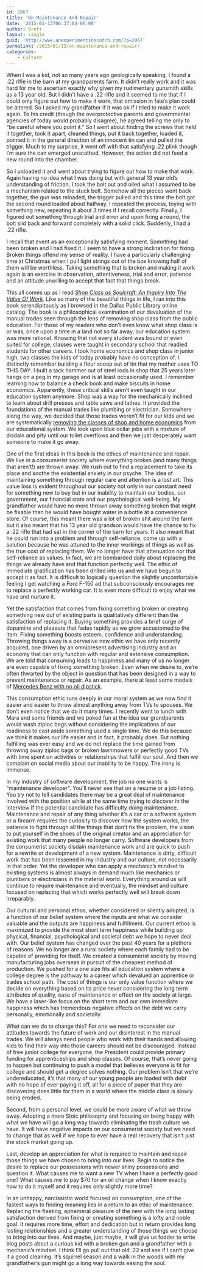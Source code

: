 ```yaml
---
id: 2067
title: 'On Maintenance And Repair'
date: '2015-01-13T06:37:04-06:00'
author: Brett
layout: single
guid: 'http://www.anexperimentinscotch.com/?p=2067'
permalink: /2015/01/13/on-maintenance-and-repair/
categories:
    - Culture
---
```


When I was a kid, not so many years ago geologically speaking, I found a .22 rifle in the barn at my grandparents farm. It didn’t really work and it was hard for me to ascertain exactly why given my rudimentary gunsmith skills as a 13 year old. But I didn’t have a .22 rifle and it seemed to me that if I could only figure out how to make it work, that omission in fate’s plan could be altered. So I asked my grandfather if it was ok if I tried to make it work again. To his credit (though the overprotective parents and governmental agencies of today would probably disagree), he agreed telling me only to “be careful where you point it.” So I went about finding the screws that held it together, took it apart, cleaned things, put it back together, loaded it, pointed it in the general direction of an innocent tin can and pulled the trigger. Much to my surprise, it went off with that satisfying .22 plink though I’m sure the can emerged unscathed. However, the action did not feed a new round into the chamber.

So I unloaded it and went about trying to figure out how to make that work. Again having no idea what I was doing but with general 13 year old’s understanding of friction, I took the bolt out and oiled what I assumed to be a mechanism related to the stuck bolt. Somehow all the pieces went back together, the gun was reloaded, the trigger pulled and this time the bolt got the second round loaded about halfway. I repeated the process, toying with something new, repeating it about 3 times if I recall correctly. Finally, I figured out something through trial and error and upon firing a round, the bolt slid back and forward completely with a solid click. Suddenly, I had a .22 rifle.

I recall that event as an exceptionally satisfying moment. Something had been broken and I had fixed it. I seem to have a strong inclination for fixing. Broken things offend my sense of reality. I have a particularly challenging time at Christmas when I pull light strings out of the box knowing half of them will be worthless. Taking something that is broken and making it work again is an exercise in observation, attentiveness, trial and error, patience and an attitude unwilling to accept that fact that things break.

This all comes up as I read *[Shop Class as Soulcraft: An Inquiry Into The Value Of Work](http://www.amazon.com/Shop-Class-Soulcraft-Inquiry-Value-ebook/dp/B00273BHPU/ref=sr_1_1?s=books&ie=UTF8&qid=1420718302&sr=1-1&keywords=shop+class+as+soulcraft)*. Like so many of the beautiful things in life, I ran into this book serendipitously as I browsed in the Dallas Public Library online catalog. The book is a philosophical examination of our devaluation of the manual trades seen through the lens of removing shop class from the public education. For those of my readers who don’t even know what shop class is or was, once upon a time in a land not so far away, our education system was more rational. Knowing that not every student was bound or even suited for college, classes were taught in secondary school that readied students for other careers. I took home economics and shop class in junior high, two classes the kids of today probably have no conception of. I distinctly remember building a flour scoop out of tin that my mother uses TO THIS DAY. I built a tack hammer out of steel rods in shop that 25 years later hangs on a peg in my garage and is at least occasionally used. I remember learning how to balance a check book and make biscuits in home economics. Apparently, these critical skills aren’t even taught in our education system anymore. Shop was a way for the mechanically inclined to learn about drill presses and table saws and lathes. It provided the foundations of the manual trades like plumbing or electrician. Somewhere along the way, we decided that those trades weren’t fit for our kids and we are systematically [removing the classes of shop and home economics](http://www.forbes.com/sites/tarabrown/2012/05/30/the-death-of-shop-class-and-americas-high-skilled-workforce/) from our educational system. We look upon blue collar jobs with a mixture of disdain and pity until our toilet overflows and then we just desperately want someone to make it go away.

One of the first ideas in this book is the ethics of maintenance and repair. We live in a consumerist society where everything broken (and many things that aren’t!) are thrown away. We rush out to find a replacement to take its place and soothe the existential anxiety in our psyche. The idea of maintaining something through regular care and attention is a lost art. This value loss is evident throughout our society not only in our constant need for something new to buy but in our inability to maintain our bodies, our government, our financial state and our psychological well-being. My grandfather would have no more thrown away something broken that might be fixable than he would have bought water in a bottle at a convenience store. Of course, this meant there was a lot of broken shit around the farm but it also meant that his 13 year old grandson would have the chance to fix a .22 rifle that had sat in the corner of the barn for years. It also meant that he could run into a problem and through self-reliance, come up with a solution because he was attuned to the inner workings of things as well as the true cost of replacing them. We no longer have that attenuation nor that self-reliance as values. In fact, we are bombarded daily about replacing the things we already have and that function perfectly well. The ethic of immediate gratification has been drilled into us and we have begun to accept it as fact. It is difficult to logically question the slightly uncomfortable feeling I get watching a Ford F-150 ad that subconsciously encourages me to replace a perfectly working car. It is even more difficult to enjoy what we have and nurture it.

Yet the satisfaction that comes from fixing something broken or creating something new out of existing parts is qualitatively different than the satisfaction of replacing it. Buying something provides a brief surge of dopamine and pleasure that fades rapidly as we grow accustomed to the item. Fixing something boosts esteem, confidence and understanding. Throwing things away is a pervasive new ethic we have only recently acquired, one driven by an omnipresent advertising industry and an economy that can only function with regular and extensive consumption. We are told that consuming leads to happiness and many of us no longer are even capable of fixing something broken. Even when we desire to, we’re often thwarted by the object in question that has been designed in a way to prevent maintenance or repair. As an example, there at least some models of [Mercedes Benz with no oil dipstick](http://www.benzworld.org/forums/w220-s-class/1585293-no-oil-dipstick.html).

This consumption ethic runs deeply in our moral system as we now find it easier and easier to throw almost anything away from TVs to spouses. We don’t even notice that we do it many times. I recently went to lunch with Mara and some friends and we poked fun at the idea our grandparents would wash ziploc bags without considering the implications of our readiness to cast aside something used a single time. We do this because we think it makes our life easier and in fact, it probably does. But nothing fulfilling was ever easy and we do not replace the time gained from throwing away ziploc bags or broken lawnmowers or perfectly good TVs with time spent on activities or relationships that fulfill our soul. And then we complain on social media about our inability to be happy. The irony is immense.

In my industry of software development, the job no one wants is “maintenance developer”. You’ll never see that on a resume or a job listing. You try not to tell candidates there may be a great deal of maintenance involved with the position while at the same time trying to discover in the interview if the potential candidate has difficulty doing maintenance. Maintenance and repair of any thing whether it’s a car or a software system or a firearm requires the curiosity to discover how the system works, the patience to fight through all the things that don’t fix the problem, the vision to put yourself in the shoes of the original creator and an appreciation for existing work that many people no longer carry. Software developers from the consumerist society disdain maintenance work and are quick to push for a rewrite or development of a new system. Maintenance is dirty, difficult work that has been lessened in my industry and our culture, not necessarily in that order. Yet the developer who can apply a mechanic’s mindset to existing systems is almost always in demand much like mechanics or plumbers or electricians in the material world. Everything around us will continue to require maintenance and eventually, the mindset and culture focused on replacing that which works perfectly well will break down irreparably.

Our cultural and personal ethos, whether considered or silently adopted, is a function of our belief system where the inputs are what we consider valuable and the outputs are happiness and fulfillment. Our current ethos is maximized to provide the most short term happiness while building up physical, financial, psychological and societal debt we hope to never deal with. Our belief system has changed over the past 40 years for a plethora of reasons. We no longer are a rural society where each family had to be capable of providing for itself. We created a consumerist society by moving manufacturing jobs overseas in pursuit of the cheapest method of production. We pushed for a one size fits all education system where a college degree is the pathway to a career which devalued an apprentice or trades school path. The cost of things is our only value function where we decide on everything based on its price never considering the long term attributes of quality, ease of maintenance or effect on the society at large. We have a laser-like focus on the short term and our own immediate happiness which has tremendous negative effects on the debt we carry personally, emotionally and societally.

What can we do to change this? For one we need to reconsider our attitudes towards the future of work and our disinterest in the manual trades. We will always need people who work with their hands and allowing kids to find their way into those careers should not be discouraged. Instead of free junior college for everyone, the President could provide primary funding for apprenticeships and shop classes. Of course, that’s never going to happen but continuing to push a model that believes everyone is fit for college and should get a degree solves nothing. Our problem isn’t that we’re undereducated, it’s that many of our young people are loaded with debt with no hope of ever paying it off, all for a piece of paper that they are discovering does little for them in a world where the middle class is slowly being eroded.

Second, from a personal level, we could be more aware of what we throw away. Adopting a more Stoic philosophy and focusing on being happy with what we have will go a long way towards eliminating the trash culture we have. It will have negative impacts on our consumerist society but we need to change that as well if we hope to ever have a real recovery that isn’t just the stock market going up.

Last, develop an appreciation for what is required to maintain and repair those things we have chosen to bring into our lives. Begin to notice the desire to replace our possessions with newer shiny possessions and question it. What causes me to want a new TV when I have a perfectly good one? What causes me to pay $70 for an oil change when I know exactly how to do it myself and it requires only slightly more time?

In an unhappy, narcissistic world focused on consumption, one of the fastest ways to finding meaning lies in a return to an ethic of maintenance. Replacing the fleeting, ephemeral pleasure of the new with the long lasting satisfaction derived from fixing or creating something is a lofty and noble goal. It requires more time, effort and dedication but in return provides long lasting relationships and a greater understanding of those things we choose to bring into our lives. And maybe, just maybe, it will give us fodder to write blog posts about a curious kid with a broken gun and a grandfather with a mechanic’s mindset. I think I’ll go pull out that old .22 and see if I can’t give it a good cleaning. It’s squirrel season and a walk in the woods with my grandfather’s gun might go a long way towards easing the soul.